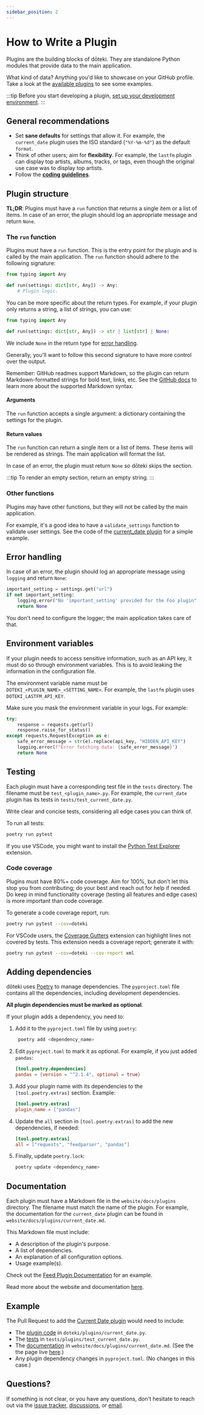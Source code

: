 ```yaml
---
sidebar_position: 2
---
```


# How to Write a Plugin

Plugins are the building blocks of dōteki. They are standalone Python modules that provide data to the main application.

What kind of data? Anything you'd like to showcase on your GitHub profile. Take a look at the [available plugins](/docs/category/plugins/) to see some examples.

:::tip
Before you start developing a plugin, [set up your development environment](/docs/developer-guide/).
:::

## General recommendations

- Set **sane defaults** for settings that allow it. For example, the `current_date` plugin uses the ISO standard (`"%Y-%m-%d"`) as the default `format`.
- Think of other users; aim for **flexibility**. For example, the `lastfm` plugin can display top artists, albums, tracks, or tags, even though the original use case was to display top artists.
- Follow the [**coding guidelines**](/docs/developer-guide/contributing#coding-guidelines).

## Plugin structure

**TL;DR**: Plugins must have a `run` function that returns a single item or a list of items. In case of an error, the plugin should log an appropriate message and return `None`.

### The `run` function

Plugins must have a `run` function. This is the entry point for the plugin and is called by the main application. The `run` function should adhere to the following signature:

```python
from typing import Any

def run(settings: dict[str, Any]) -> Any:
    # Plugin logic.
```

You can be more specific about the return types. For example, if your plugin only returns a string, a list of strings, you can use:

```python
from typing import Any

def run(settings: dict[str, Any]) -> str | list[str] | None:
```

We include `None` in the return type for [error handling](#error-handling).

Generally, you'll want to follow this second signature to have more control over the output.

Remember: GitHub readmes support Markdown, so the plugin can return Markdown-formatted strings for bold text, links, etc. See the [GitHub docs](https://docs.github.com/en/get-started/writing-on-github/getting-started-with-writing-and-formatting-on-github/basic-writing-and-formatting-syntax) to learn more about the supported Markdown syntax.

#### Arguments

The `run` function accepts a single argument: a dictionary containing the settings for the plugin.

#### Return values

The `run` function can return a single item or a list of items. These items will be rendered as strings. The main application will format the list.

In case of an error, the plugin must return `None` so dōteki skips the section.

:::tip
To render an empty section, return an empty string.
:::

### Other functions

Plugins may have other functions, but they will not be called by the main application.

For example, it's a good idea to have a `validate_settings` function to validate user settings. See the code of the [current_date plugin](https://github.com/welpo/doteki/blob/main/doteki/plugins/current_date.py) for a simple example.

## Error handling

In case of an error, the plugin should log an appropriate message using `logging` and return `None`:

```python
important_setting = settings.get("url")
if not important_setting:
    logging.error("No 'important_setting' provided for the Foo plugin")
    return None
```

You don't need to configure the logger; the main application takes care of that.

## Environment variables

If your plugin needs to access sensitive information, such as an API key, it must do so through environment variables. This is to avoid leaking the information in the configuration file.

The environment variable name must be `DOTEKI_<PLUGIN_NAME>_<SETTING_NAME>`. For example, the `lastfm` plugin uses `DOTEKI_LASTFM_API_KEY`.

Make sure you mask the environment variable in your logs. For example:

```py
try:
    response = requests.get(url)
    response.raise_for_status()
except requests.RequestException as e:
    safe_error_message = str(e).replace(api_key, "HIDDEN_API_KEY")
    logging.error(f"Error fetching data: {safe_error_message}")
    return None
```

## Testing

Each plugin must have a corresponding test file in the `tests` directory. The filename must be `test_<plugin_name>.py`. For example, the `current_date` plugin has its tests in `tests/test_current_date.py`.

Write clear and concise tests, considering all edge cases you can think of.

To run all tests:

```bash
poetry run pytest
```

If you use VSCode, you might want to install the [Python Test Explorer](https://marketplace.visualstudio.com/items?itemName=LittleFoxTeam.vscode-python-test-adapter) extension.

### Code coverage

Plugins must have 80%+ code coverage. Aim for 100%, but don't let this stop you from contributing; do your best and reach out for help if needed. Do keep in mind functionality coverage (testing all features and edge cases) is more important than code coverage.

To generate a code coverage report, run:

```bash
poetry run pytest --cov=doteki
```

For VSCode users, the [Coverage Gutters](https://marketplace.visualstudio.com/items?itemName=ryanluker.vscode-coverage-gutters) extension can highlight lines not covered by tests. This extension needs a coverage report; generate it with:

```bash
poetry run pytest --cov=doteki --cov-report xml
```

## Adding dependencies

dōteki uses [Poetry](https://python-poetry.org/) to manage dependencies. The `pyproject.toml` file contains all the dependencies, including development dependencies.

**All plugin dependencies must be marked as optional**.

If your plugin adds a dependency, you need to:

1. Add it to the `pyproject.toml` file by using `poetry`:

   ```bash
    poetry add <dependency_name>
    ```

2. Edit `pyproject.toml` to mark it as optional. For example, if you just added `pandas`:

   ```toml
   [tool.poetry.dependencies]
   pandas = {version = "^2.1.4", optional = true}
   ```

3. Add your plugin name with its dependencies to the `[tool.poetry.extras]` section. Example:

    ```toml
    [tool.poetry.extras]
    plugin_name = ["pandas"]
    ```

4. Update the `all` section in `[tool.poetry.extras]` to add the new dependencies, if needed:

    ```toml
    [tool.poetry.extras]
    all = ["requests", "feedparser", "pandas"]
    ```

5. Finally, update `poetry.lock`:

   ```bash
   poetry update <dependency_name>
   ```

## Documentation

Each plugin must have a Markdown file in the `website/docs/plugins` directory. The filename must match the name of the plugin. For example, the documentation for the `current_date` plugin can be found in `website/docs/plugins/current_date.md`.

This Markdown file must include:

- A description of the plugin's purpose.
- A list of dependencies.
- An explanation of all configuration options.
- Usage example(s).

Check out the [Feed Plugin Documentation](/docs/plugins/feed/) for an example.

Read more about the website and documentation [here](/docs/developer-guide/website).

## Example

The Pull Request to add the [Current Date plugin](/docs/plugins/current_date) would need to include:

- The [plugin code](https://github.com/welpo/doteki/blob/main/doteki/plugins/current_date.py) in `doteki/plugins/current_date.py`.
- The [tests](https://github.com/welpo/doteki/blob/main/tests/test_current_date.py) in `tests/plugins/test_current_date.py`.
- The [documentation](https://github.com/welpo/doteki/blob/main/website/docs/plugins/current_date.md) in `website/docs/plugins/current_date.md`. (See the the page live [here](/docs/plugins/current_date/).)
- Any plugin dependency changes in `pyproject.toml`. (No changes in this case.)

## Questions?

If something is not clear, or you have any questions, don't hesitate to reach out via the [issue tracker](https://github.com/welpo/doteki/issues), [discussions](https://github.com/welpo/doteki/discussions), or [email](mailto:osc@osc.garden?subject=[GitHub]%20dōteki).
